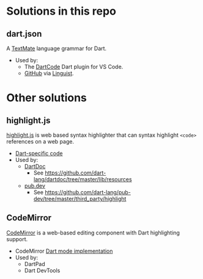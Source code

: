 # Solutions in this repo

## dart.json

A [TextMate](https://macromates.com/manual/en/language_grammars) language grammar for Dart.

* Used by:
  * The [DartCode](https://github.com/Dart-Code/Dart-Code) Dart plugin for VS Code.
  * [GitHub](https://github.com) via [Linguist](https://github.com/github/linguist).

# Other solutions

## highlight.js

[highlight.js](https://highlightjs.org/) is web based syntax highlighter that can syntax highlight `<code>` references on a web page.

* [Dart-specific code](https://github.com/highlightjs/highlight.js/blob/master/src/languages/dart.js)
* Used by:
  * [DartDoc](https://github.com/dart-lang/dartdoc)
    * See https://github.com/dart-lang/dartdoc/tree/master/lib/resources
  * [pub.dev](https://github.com/dart-lang/pub-dev/)
    * See https://github.com/dart-lang/pub-dev/tree/master/third_party/highlight

## CodeMirror

[CodeMirror](https://codemirror.net/) is a web-based editing component with Dart highlighting support.

* CodeMirror [Dart mode implementation](https://github.com/codemirror/CodeMirror/tree/master/mode/dart)
* Used by:
  * DartPad
  * Dart DevTools

